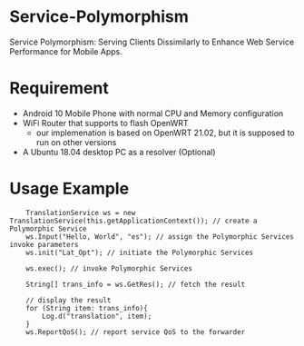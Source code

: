 # Service-Polymorphism

Service Polymorphism: Serving Clients Dissimilarly to Enhance Web Service Performance for Mobile Apps.

# Requirement
- Android 10 Mobile Phone with normal CPU and Memory configuration
- WiFi Router that supports to flash OpenWRT
	- our implemenation is based on OpenWRT 21.02, but it is supposed to run on other versions
- A Ubuntu 18.04 desktop PC as a resolver (Optional)

# Usage Example
 
        TranslationService ws = new TranslationService(this.getApplicationContext()); // create a Polymorphic Service
        ws.Input("Hello, World", "es"); // assign the Polymorphic Services invoke parameters
        ws.init("Lat_Opt"); // initiate the Polymorphic Services

        ws.exec(); // invoke Polymorphic Services 

        String[] trans_info = ws.GetRes(); // fetch the result

		// display the result
        for (String item: trans_info){
            Log.d("translation", item);
        }
        ws.ReportQoS(); // report service QoS to the forwarder
